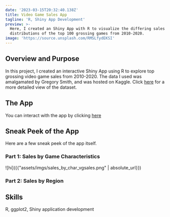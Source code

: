 ```yaml
---
date: '2023-03-15T20:32:40.138Z'
title: Video Game Sales App
tagline: 'R, Shiny App Development'
preview: >-
  Here, I created an Shiny App with R to visualize the differing sales
  distributions of the top 100 grossing games from 2010-2020.
image: 'https://source.unsplash.com/RMSLfydEKSI'
---
```

## Overview and Purpose

In this project, I created an interactive Shiny App using R to explore top grossing video game sales from 2010-2020. The data I used was amalgamated by Gregory Smith, and was hosted on Kaggle. Click [here](https://www.kaggle.com/datasets/gregorut/videogamesales) for a more detailed view of the dataset. 

## The App

You can interact with the app by clicking [here](https://lila-wells.shinyapps.io/Video_Game_Sales/?_ga=2.137736181.472847955.1677886303-1524006374.1677565427)

## Sneak Peek of the App 

Here are a few sneak peek of the app itself. 

### Part 1: Sales by Game Characteristics

![hi]({{"assets/imgs/sales_by_char_vgsales.png" | absolute_url}})

### Part 2: Sales by Region


## Skills
R, ggplot2, Shiny application development
